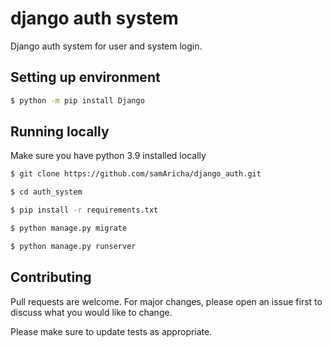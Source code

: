# django auth system

Django auth system for user and system login.

## Setting up environment

```bash
$ python -m pip install Django
```


## Running locally

Make sure you have python 3.9 installed locally

```bash
$ git clone https://github.com/samAricha/django_auth.git

$ cd auth_system

$ pip install -r requirements.txt

$ python manage.py migrate

$ python manage.py runserver

```

## Contributing
Pull requests are welcome. For major changes, please open an issue first to discuss what you would like to change.

Please make sure to update tests as appropriate.
